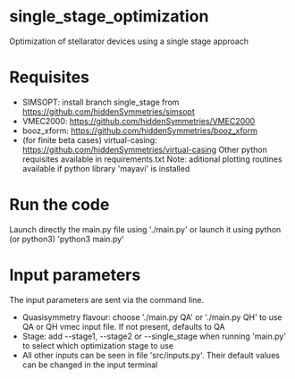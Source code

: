 # single_stage_optimization
 Optimization of stellarator devices using a single stage approach

 # Requisites
 - SIMSOPT: install branch single_stage from https://github.com/hiddenSymmetries/simsopt
 - VMEC2000: https://github.com/hiddenSymmetries/VMEC2000
 - booz_xform: https://github.com/hiddenSymmetries/booz_xform
 - (for finite beta cases) virtual-casing: https://github.com/hiddenSymmetries/virtual-casing
Other python requisites available in requirements.txt
Note: aditional plotting routines available if python library 'mayavi' is installed

# Run the code
Launch directly the main.py file using
'./main.py'
or launch it using python (or python3)
'python3 main.py'

# Input parameters
The input parameters are sent via the command line.
- Quasisymmetry flavour: choose './main.py QA' or './main.py QH' to use QA or QH vmec input file. If not present, defaults to QA
- Stage: add --stage1, --stage2 or --single_stage when running 'main.py' to select which optimization stage to use
- All other inputs can be seen in file 'src/inputs.py'. Their default values can be changed in the input terminal